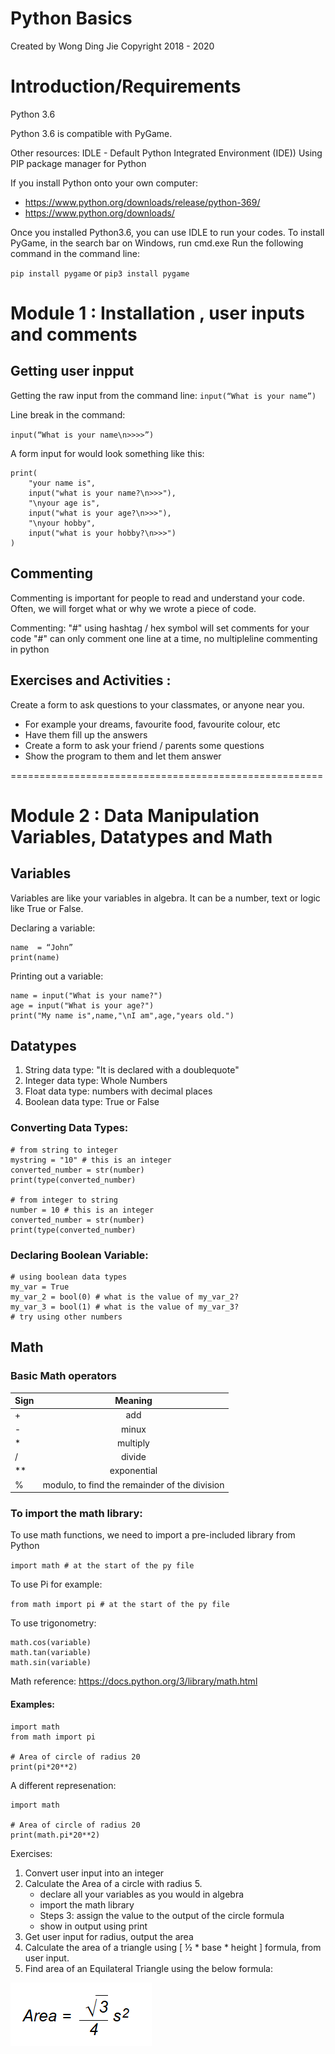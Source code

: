 # Python Basics
Created by Wong Ding Jie
Copyright 2018 - 2020

# Introduction/Requirements

Python 3.6

Python 3.6 is compatible with PyGame.

Other resources:
IDLE - Default Python Integrated Environment (IDE))
Using PIP package manager for Python

If you install Python onto your own computer:
- https://www.python.org/downloads/release/python-369/
- https://www.python.org/downloads/

Once you installed Python3.6, you can use IDLE to run your codes.
To install PyGame, in the search bar on Windows, run cmd.exe
Run the following command in the command line:

`pip install pygame` or `pip3 install pygame`

# Module 1 : Installation , user inputs and comments

## Getting user inpput

Getting the raw input from the command line:
`input(“What is your name”)`

Line break in the command:

`input(“What is your name\n>>>>”)`

A form input for would look something like this:

```
print(
    "your name is",
    input("what is your name?\n>>>"),
    "\nyour age is",
    input("what is your age?\n>>>"),
    "\nyour hobby",
    input("what is your hobby?\n>>>")
)
```
## Commenting

Commenting is important for people to read and understand your code. Often, we will forget what or why we wrote a piece of code.

Commenting:
"#" using hashtag / hex symbol will set comments for your code
"#" can only comment one line at a time, no multipleline commenting in python

## Exercises and Activities :
Create a form to ask questions to your classmates, or anyone near you.
- For example your dreams, favourite food, favourite colour, etc
- Have them fill up the answers
- Create a form to ask your friend / parents some questions
- Show the program to them and let them answer

======================================================
# Module 2 : Data Manipulation Variables, Datatypes and Math 

## Variables

Variables are like your variables in algebra. It can be a number, text or logic like True or False. 

Declaring a variable:

```
name  = “John”
print(name)
```

Printing out a variable:

```
name = input("What is your name?")
age = input("What is your age?")
print("My name is",name,"\nI am",age,"years old.")
```

## Datatypes

1. String data type: "It is declared with a doublequote"
2. Integer data type:  Whole Numbers
3. Float data type: numbers with decimal places
4. Boolean data type: True or False

### Converting Data Types: 

```
# from string to integer
mystring = "10" # this is an integer
converted_number = str(number)
print(type(converted_number)

# from integer to string
number = 10 # this is an integer
converted_number = str(number)
print(type(converted_number)

```

### Declaring Boolean Variable:

```
# using boolean data types
my_var = True
my_var_2 = bool(0) # what is the value of my_var_2?
my_var_3 = bool(1) # what is the value of my_var_3?
# try using other numbers
```

## Math

### Basic Math operators

| Sign          | Meaning       |
| ------------- |:-------------:|
| +             | add           |
| -             | minux         |
| *             | multiply      |
| /             | divide        |
| **            | exponential   |
| %             | modulo, to find the remainder of the division      |


### To import the math library: 
To use math functions, we need to import a pre-included library from Python

`import math # at the start of the py file`

To use Pi for example:

`from math import pi # at the start of the py file`

To use trigonometry:

```
math.cos(variable)
math.tan(variable)
math.sin(variable)
```
Math reference: https://docs.python.org/3/library/math.html

#### Examples:

```
import math
from math import pi

# Area of circle of radius 20
print(pi*20**2)
```
A different represenation:
```
import math

# Area of circle of radius 20
print(math.pi*20**2)
```

Exercises:
1. Convert user input into an integer
2. Calculate the Area of a circle with radius 5.
    - declare all your variables as you would in algebra
    - import the math library
    - Steps 3: assign the value to the output of the circle formula
    - show in output using print
3. Get user input for radius, output the area  
4. Calculate the area of a triangle using [ ½ * base * height ] formula, from user input.
5. Find area of an Equilateral Triangle using the below formula: 

![alt text](https://github.com/djengineer/python_basics/blob/master/imgs/m2-area.png "Area 1")
